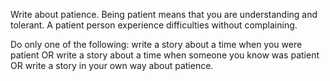 Write about patience. Being patient means that you are understanding and tolerant. A patient person experience difficulties without complaining.

Do only one of the following: write a story about a time when you were patient OR write a story about a time when someone you know was patient OR write a story in your own way about patience.